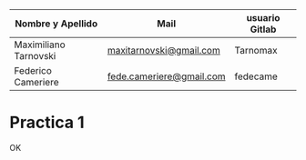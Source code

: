 | Nombre y Apellido     | Mail                     | usuario Gitlab |
| --------------------- | ------------------------ | -------------- |
| Maximiliano Tarnovski | maxitarnovski@gmail.com  | Tarnomax       |
| Federico Cameriere    | fede.cameriere@gmail.com | fedecame       |

# Practica 1

OK